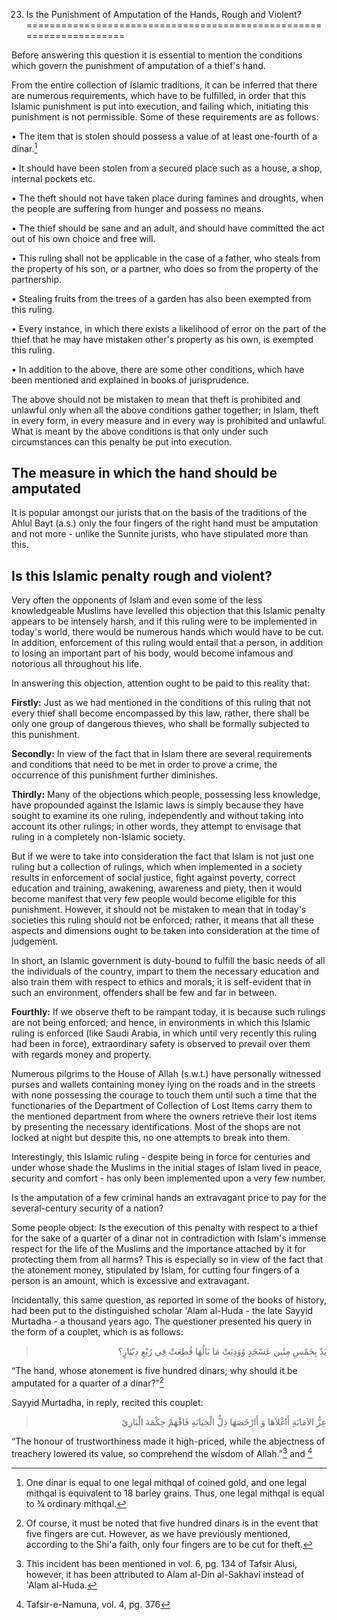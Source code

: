 23. Is the Punishment of Amputation of the Hands, Rough and Violent?
====================================================================

Before answering this question it is essential to mention the conditions
which govern the punishment of amputation of a thief's hand.

From the entire collection of Islamic traditions, it can be inferred
that there are numerous requirements, which have to be fulfilled, in
order that this Islamic punishment is put into execution, and failing
which, initiating this punishment is not permissible. Some of these
requirements are as follows:

• The item that is stolen should possess a value of at least one-fourth
of a dinar.[^1]

• It should have been stolen from a secured place such as a house, a
shop, internal pockets etc.

• The theft should not have taken place during famines and droughts,
when the people are suffering from hunger and possess no means.

• The thief should be sane and an adult, and should have committed the
act out of his own choice and free will.

• This ruling shall not be applicable in the case of a father, who
steals from the property of his son, or a partner, who does so from the
property of the partnership.

• Stealing fruits from the trees of a garden has also been exempted from
this ruling.

• Every instance, in which there exists a likelihood of error on the
part of the thief that he may have mistaken other's property as his own,
is exempted this ruling.

• In addition to the above, there are some other conditions, which have
been mentioned and explained in books of jurisprudence.

The above should not be mistaken to mean that theft is prohibited and
unlawful only when all the above conditions gather together; in Islam,
theft in every form, in every measure and in every way is prohibited and
unlawful. What is meant by the above conditions is that only under such
circumstances can this penalty be put into execution.

The measure in which the hand should be amputated
-------------------------------------------------

It is popular amongst our jurists that on the basis of the traditions of
the Ahlul Bayt (a.s.) only the four fingers of the right hand must be
amputation and not more - unlike the Sunnite jurists, who have
stipulated more than this.

Is this Islamic penalty rough and violent?
------------------------------------------

Very often the opponents of Islam and even some of the less
knowledgeable Muslims have levelled this objection that this Islamic
penalty appears to be intensely harsh, and if this ruling were to be
implemented in today's world, there would be numerous hands which would
have to be cut. In addition, enforcement of this ruling would entail
that a person, in addition to losing an important part of his body,
would become infamous and notorious all throughout his life.

In answering this objection, attention ought to be paid to this reality
that:

**Firstly:** Just as we had mentioned in the conditions of this ruling
that not every thief shall become encompassed by this law, rather, there
shall be only one group of dangerous thieves, who shall be formally
subjected to this punishment.

**Secondly:** In view of the fact that in Islam there are several
requirements and conditions that need to be met in order to prove a
crime, the occurrence of this punishment further diminishes.

**Thirdly:** Many of the objections which people, possessing less
knowledge, have propounded against the Islamic laws is simply because
they have sought to examine its one ruling, independently and without
taking into account its other rulings; in other words, they attempt to
envisage that ruling in a completely non-Islamic society.

But if we were to take into consideration the fact that Islam is not
just one ruling but a collection of rulings, which when implemented in a
society results in enforcement of social justice, fight against poverty,
correct education and training, awakening, awareness and piety, then it
would become manifest that very few people would become eligible for
this punishment. However, it should not be mistaken to mean that in
today's societies this ruling should not be enforced; rather, it means
that all these aspects and dimensions ought to be taken into
consideration at the time of judgement.

In short, an Islamic government is duty-bound to fulfill the basic needs
of all the individuals of the country, impart to them the necessary
education and also train them with respect to ethics and morals; it is
self-evident that in such an environment, offenders shall be few and far
in between.

**Fourthly:** If we observe theft to be rampant today, it is because
such rulings are not being enforced; and hence, in environments in which
this Islamic ruling is enforced (like Saudi Arabia, in which until very
recently this ruling had been in force), extraordinary safety is
observed to prevail over them with regards money and property.

Numerous pilgrims to the House of Allah (s.w.t.) have personally
witnessed purses and wallets containing money lying on the roads and in
the streets with none possessing the courage to touch them until such a
time that the functionaries of the Department of Collection of Lost
Items carry them to the mentioned department from where the owners
retrieve their lost items by presenting the necessary identifications.
Most of the shops are not locked at night but despite this, no one
attempts to break into them.

Interestingly, this Islamic ruling - despite being in force for
centuries and under whose shade the Muslims in the initial stages of
Islam lived in peace, security and comfort - has only been implemented
upon a very few number.

Is the amputation of a few criminal hands an extravagant price to pay
for the several-century security of a nation?

Some people object: Is the execution of this penalty with respect to a
thief for the sake of a quarter of a dinar not in contradiction with
Islam's immense respect for the life of the Muslims and the importance
attached by it for protecting them from all harms? This is especially so
in view of the fact that the atonement money, stipulated by Islam, for
cutting four fingers of a person is an amount, which is excessive and
extravagant.

Incidentally, this same question, as reported in some of the books of
history, had been put to the distinguished scholar 'Alam al-Huda - the
late Sayyid Murtadha - a thousand years ago. The questioner presented
his query in the form of a couplet, which is as follows:

<blockquote dir="rtl">
  <p>
يَدٌ بِخَمْسِ مِئَين عَسْجَدٍ وُوَدِيَتْ مَا بَالُهَا قُطِعَتْ فِي
رُبْعِ دِيْنَارٍ؟
  </p>
</blockquote>

“The hand, whose atonement is five hundred dinars; why should it be
amputated for a quarter of a dinar?”[^2]

Sayyid Murtadha, in reply, recited this couplet:

<blockquote dir="rtl">
  <p>
عِزُّ الاَمَانَةِ أَاغْلاَهَا وَ أَارْخَصَهَا ذِلُّ الْخِيَانَةِ
فَافْهَمْ حِكْمَةَ الْبَارِيْ
  </p>
</blockquote>

“The honour of trustworthiness made it high-priced, while the abjectness
of treachery lowered its value, so comprehend the wisdom of Allah.”[^3]
and [^4]

[^1]: One dinar is equal to one legal mithqal of coined gold, and one
legal mithqal is equivalent to 18 barley grains. Thus, one legal mithqal
is equal to ¾ ordinary mithqal.

[^2]: Of course, it must be noted that five hundred dinars is in the
event that five fingers are cut. However, as we have previously
mentioned, according to the Shi'a faith, only four fingers are to be cut
for theft.

[^3]: This incident has been mentioned in vol. 6, pg. 134 of Tafsir
Alusi, however, it has been attributed to Alam al-Din al-Sakhavi instead
of 'Alam al-Huda.

[^4]: Tafsir-e-Namuna, vol. 4, pg. 376


